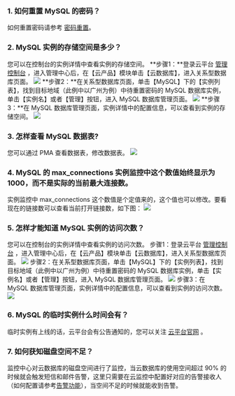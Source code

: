 ### 1. 如何重置 MySQL 的密码？
如何重置密码请参考 [密码重置](http://tcecqpoc.fsphere.cn/document/product/236/10305)。

### 2. MySQL 实例的存储空间是多少？
您可以在控制台的实例详情中查看实例的存储空间。
**步骤1：**登录云平台 [管理控制台](http://console.tce.fsphere.cn/) ，进入管理中心后，在【云产品】模块单击【云数据库】，进入关系型数据库页面。
![](https:http://imgcache.tcecqpoc.fsphere.cn/image/mc.qcloudimg.com/static/img/00ff8ac563c02a5f661a1b47284f92dc/image.png)
**步骤2：**在关系型数据库页面，单击【MySQL】下的【实例列表】，找到目标地域（此例中以广州为例）中待重置密码的 MySQL 数据库实例，单击【实例名】或者【管理】按钮，进入 MySQL 数据库管理页面。
![](https:http://imgcache.tcecqpoc.fsphere.cn/image/mc.qcloudimg.com/static/img/62b1e4ab9953e54eab6c53da62ad6436/image.png)
**步骤3：**在 MySQL 数据库管理页面，实例详情中的配置信息，可以查看到实例的存储空间。
![](http://imgcache.tcecqpoc.fsphere.cn/image/mc.qcloudimg.com/static/img/6572eabefce378b96a06f983dea04d0e/image.png)

### 3. 怎样查看 MySQL 数据表?
您可以通过 PMA 查看数据表，修改数据表。
![](http://imgcache.tcecqpoc.fsphere.cn/image/mc.qcloudimg.com/static/img/ce1c2957c302e865ac453e111bf3f0e9/image.png)
   
### 4. MySQL 的 max_connections 实例监控中这个数值始终显示为 1000，而不是实际的当前最大连接数。
实例监控中 max_connections 这个数值是个定值来的，这个值也可以修改。要看现在的链接数可以查看当前打开链接数，如下图：
![](http://imgcache.tcecqpoc.fsphere.cn/image/mc.qcloudimg.com/static/img/46ef7ad72797eb8115819a3a56fd01a1/image.png)

### 5. 怎样才能知道 MySQL 实例的访问次数？
您可以在控制台的实例详情中查看实例的访问次数。
步骤1：登录云平台 [管理控制台](http://console.tce.fsphere.cn/) ，进入管理中心后，在【云产品】模块单击【云数据库】，进入关系型数据库页面。
![](https:http://imgcache.tcecqpoc.fsphere.cn/image/mc.qcloudimg.com/static/img/00ff8ac563c02a5f661a1b47284f92dc/image.png)
步骤2：在关系型数据库页面，单击【MySQL】下的【实例列表】，找到目标地域（此例中以广州为例）中待重置密码的 MySQL 数据库实例，单击【实例名】或者【管理】按钮，进入 MySQL 数据库管理页面。
![](https:http://imgcache.tcecqpoc.fsphere.cn/image/mc.qcloudimg.com/static/img/62b1e4ab9953e54eab6c53da62ad6436/image.png)
步骤3：在 MySQL 数据库管理页面，实例详情中的配置信息，可以查看到实例的访问次数。
![](http://imgcache.tcecqpoc.fsphere.cn/image/mc.qcloudimg.com/static/img/2bfa1b9d421be3cc1e83dbd5a7a26d0c/image.png)
### 6. MySQL 的临时实例什么时间会有？
临时实例有上线的话，云平台会有公告通知的，您可以关注 [云平台官网](http://tcecqpoc.fsphere.cn/) 。

### 7. 如何获知磁盘空间不足？
监控中心对云数据库的磁盘空间进行了监控，当云数据库的使用空间超过 90% 的时候就会触发短信和邮件告警，这里只需要在云监控中配置好对应的告警接收人（如何配置请参考[告警功能](http://tcecqpoc.fsphere.cn/document/product/236/8457)），当空间不足的时候就能收到告警。
